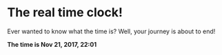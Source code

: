 # The real time clock!

Ever wanted to know what the time is? Well, your journey is about to end!

**The time is Nov 21, 2017, 22:01**
